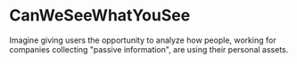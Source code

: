 CanWeSeeWhatYouSee
==================

Imagine giving users the opportunity to analyze how people, working for companies collecting "passive information",  are using their personal assets.
